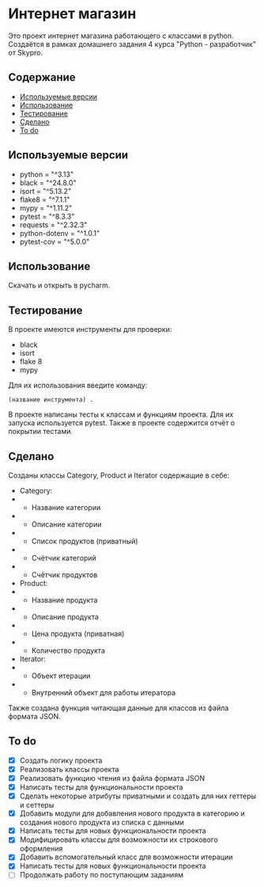 # Интернет магазин
Это проект интернет магазина работающего с классами в python.
Создаётся в рамках домашнего задания 4 курса "Python - разработчик" от Skypro.

## Содержание
- [Используемые версии](#используемые-версии)
- [Использование](#использование)
- [Тестирование](#тестирование)
- [Сделано](#сделано)
- [To do](#to-do)

## Используемые версии
- python = "^3.13"
- black = "^24.8.0"
- isort = "^5.13.2"
- flake8 = "^7.1.1"
- mypy = "^1.11.2"
- pytest = "^8.3.3"
- requests = "^2.32.3"
- python-dotenv = "^1.0.1"
- pytest-cov = "^5.0.0"

## Использование
Скачать и открыть в pycharm.

## Тестирование
В проекте имеются инструменты для проверки:
- black
- isort
- flake 8
- mypy

Для их использования введите команду:

``
(название инструмента) .
``

В проекте написаны тесты к классам и функциям проекта.
Для их запуска используется pytest. Также в проекте содержится отчёт о покрытии тестами.

## Сделано
Созданы классы Category, Product и Iterator содержащие в себе:
- Category:
- - Название категории
- - Описание категории
- - Список продуктов (приватный)
- - Счётчик категорий
- - Счётчик продуктов
- Product:
- - Название продукта
- - Описание продукта
- - Цена продукта (приватная)
- - Количество продукта
- Iterator:
- - Объект итерации
- - Внутренний объект для работы итератора

Также создана функция читающая данные для классов из файла формата JSON.

## To do
- [x] Создать логику проекта
- [x] Реализовать классы проекта
- [x] Реализовать функцию чтения из файла формата JSON
- [x] Написать тесты для функциональности проекта
- [x] Сделать некоторые атрибуты приватными и создать для них геттеры и сеттеры
- [x] Добавить модули для добавления нового продукта в категорию и создания нового продукта из списка с данными
- [x] Написать тесты для новых функциональности проекта
- [x] Модифицировать классы для возможности их строкового оформления
- [x] Добавить вспомогательный класс для возможности итерации
- [x] Написать тесты для новых функциональности проекта
- [ ] Продолжать работу по поступающим заданиям